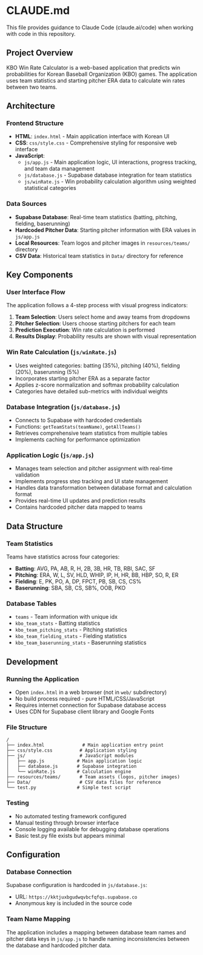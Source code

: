 # CLAUDE.md

This file provides guidance to Claude Code (claude.ai/code) when working with code in this repository.

## Project Overview

KBO Win Rate Calculator is a web-based application that predicts win probabilities for Korean Baseball Organization (KBO) games. The application uses team statistics and starting pitcher ERA data to calculate win rates between two teams.

## Architecture

### Frontend Structure
- **HTML**: `index.html` - Main application interface with Korean UI
- **CSS**: `css/style.css` - Comprehensive styling for responsive web interface
- **JavaScript**:
  - `js/app.js` - Main application logic, UI interactions, progress tracking, and team data management
  - `js/database.js` - Supabase database integration for team statistics
  - `js/winRate.js` - Win probability calculation algorithm using weighted statistical categories

### Data Sources
- **Supabase Database**: Real-time team statistics (batting, pitching, fielding, baserunning)
- **Hardcoded Pitcher Data**: Starting pitcher information with ERA values in `js/app.js`
- **Local Resources**: Team logos and pitcher images in `resources/teams/` directory
- **CSV Data**: Historical team statistics in `Data/` directory for reference

## Key Components

### User Interface Flow
The application follows a 4-step process with visual progress indicators:
1. **Team Selection**: Users select home and away teams from dropdowns
2. **Pitcher Selection**: Users choose starting pitchers for each team
3. **Prediction Execution**: Win rate calculation is performed
4. **Results Display**: Probability results are shown with visual representation

### Win Rate Calculation (`js/winRate.js`)
- Uses weighted categories: batting (35%), pitching (40%), fielding (20%), baserunning (5%)
- Incorporates starting pitcher ERA as a separate factor
- Applies z-score normalization and softmax probability calculation
- Categories have detailed sub-metrics with individual weights

### Database Integration (`js/database.js`)
- Connects to Supabase with hardcoded credentials
- Functions: `getTeamStats(teamName)`, `getAllTeams()`
- Retrieves comprehensive team statistics from multiple tables
- Implements caching for performance optimization

### Application Logic (`js/app.js`)
- Manages team selection and pitcher assignment with real-time validation
- Implements progress step tracking and UI state management
- Handles data transformation between database format and calculation format
- Provides real-time UI updates and prediction results
- Contains hardcoded pitcher data mapped to teams

## Data Structure

### Team Statistics
Teams have statistics across four categories:
- **Batting**: AVG, PA, AB, R, H, 2B, 3B, HR, TB, RBI, SAC, SF
- **Pitching**: ERA, W, L, SV, HLD, WHIP, IP, H, HR, BB, HBP, SO, R, ER
- **Fielding**: E, PK, PO, A, DP, FPCT, PB, SB, CS, CS%
- **Baserunning**: SBA, SB, CS, SB%, OOB, PKO

### Database Tables
- `teams` - Team information with unique idx
- `kbo_team_stats` - Batting statistics
- `kbo_team_pitching_stats` - Pitching statistics
- `kbo_team_fielding_stats` - Fielding statistics
- `kbo_team_baserunning_stats` - Baserunning statistics

## Development

### Running the Application
- Open `index.html` in a web browser (not in `web/` subdirectory)
- No build process required - pure HTML/CSS/JavaScript
- Requires internet connection for Supabase database access
- Uses CDN for Supabase client library and Google Fonts

### File Structure
```
/
├── index.html              # Main application entry point
├── css/style.css          # Application styling
├── js/                    # JavaScript modules
│   ├── app.js            # Main application logic
│   ├── database.js       # Supabase integration
│   └── winRate.js        # Calculation engine
├── resources/teams/       # Team assets (logos, pitcher images)
├── Data/                  # CSV data files for reference
└── test.py               # Simple test script
```

### Testing
- No automated testing framework configured
- Manual testing through browser interface
- Console logging available for debugging database operations
- Basic test.py file exists but appears minimal

## Configuration

### Database Connection
Supabase configuration is hardcoded in `js/database.js`:
- URL: `https://kktjuxbgudwqvbcfqfqs.supabase.co`
- Anonymous key is included in the source code

### Team Name Mapping
The application includes a mapping between database team names and pitcher data keys in `js/app.js` to handle naming inconsistencies between the database and hardcoded pitcher data.